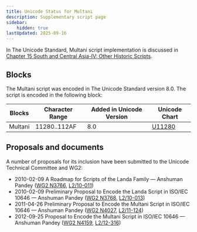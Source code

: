 ```yaml
---
title: Unicode Status for Multani
description: Supplementary script page
sidebar:
    hidden: true
lastUpdated: 2025-09-16
---
```


In The Unicode Standard, Multani script implementation is discussed in [Chapter 15 South and Central Asia-IV: Other Historic Scripts](http://www.unicode.org/versions/latest/ch15.pdf).

## Blocks

The Multani script was encoded in The Unicode Standard version 8.0. The script is encoded in the following block:

| Blocks | Character Range | Added in Unicode Version | Unicode Chart |
| ------ | --------------- | ------------------------ | ------------- |
| Multani | 11280..112AF | 8.0 | [U11280](http://www.unicode.org/charts/PDF/U11280.pdf) |

## Proposals and documents

A number of proposals for its inclusion have been submitted to the Unicode Technical Committee and WG2:
- 2010-02-09 A Roadmap for Scripts of the Landa Family — Anshuman Pandey     ([WG2 N3766](https://www.unicode.org/wg2/docs/n3766.pdf), [L2/10-011](http://www.unicode.org/cgi-bin/GetMatchingDocs.pl?L2/10-011))
- 2010-02-09 Preliminary Proposal to Encode the Landa Script in ISO/IEC 10646 — Anshuman Pandey ([WG2 N3768](https://www.unicode.org/wg2/docs/n3768.pdf), [L2/10-013](http://www.unicode.org/cgi-bin/GetMatchingDocs.pl?L2/10-013))
- 2011-04-26 Preliminary Proposal to Encode the Multani Script in ISO/IEC 10646 — Anshuman Pandey ([WG2 N4027](https://www.unicode.org/wg2/docs/n4027.pdf), [L2/11-124](http://www.unicode.org/cgi-bin/GetMatchingDocs.pl?L2/11-124))
- 2012-09-25 Proposal to Encode the Multani Script in ISO/IEC 10646 — Anshuman Pandey ([WG2 N4159](https://www.unicode.org/wg2/docs/n4159.pdf), [L2/12-316](http://www.unicode.org/cgi-bin/GetMatchingDocs.pl?L2/12-316))
